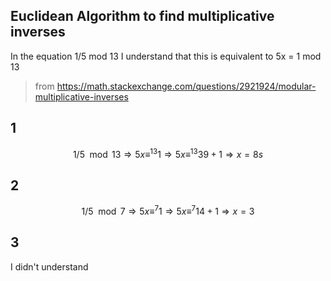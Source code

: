 ## Euclidean Algorithm to find multiplicative inverses

In the equation 1/5 mod 13 I understand that this is equivalent to 5x = 1 mod 13

> from https://math.stackexchange.com/questions/2921924/modular-multiplicative-inverses

## 1 
$$
1/5 \mod 13 \Rightarrow  5x \equiv^{13} 1 \Rightarrow 5x \equiv^{13} 39+1 \Rightarrow x=8
s$$

## 2 
$$
1/5 \mod 7 \Rightarrow  5x \equiv^{7} 1 \Rightarrow 5x \equiv^{7} 14+1 \Rightarrow x=3
$$

## 3 
I didn't understand